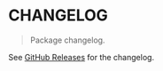 # CHANGELOG

> Package changelog.

See [GitHub Releases](https://github.com/stdlib-js/console/releases) for the changelog.